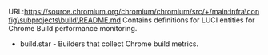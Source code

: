 URL:https://source.chromium.org/chromium/chromium/src/+/main:infra\config\subprojects\build\README.md
Contains definitions for LUCI entities for Chrome Build performance monitoring.

* build.star - Builders that collect Chrome build metrics.
